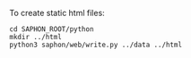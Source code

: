 
To create static html files:

```
cd SAPHON_ROOT/python
mkdir ../html
python3 saphon/web/write.py ../data ../html
```
